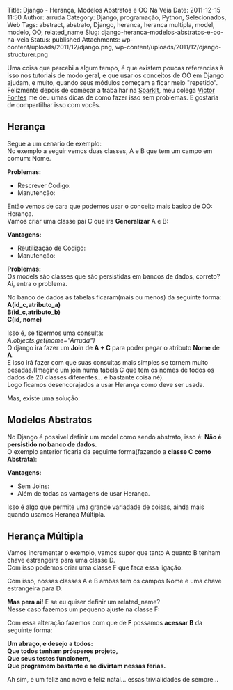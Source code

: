 Title: Django - Herança, Modelos Abstratos e OO Na Veia
Date: 2011-12-15 11:50
Author: arruda
Category: Django, programação, Python, Selecionados, Web
Tags: abstract, abstrato, Django, heranca, heranca multipla, model, modelo, OO, related_name
Slug: django-heranca-modelos-abstratos-e-oo-na-veia
Status: published
Attachments: wp-content/uploads/2011/12/django.png, wp-content/uploads/2011/12/django-structurer.png

Uma coisa que percebi a algum tempo, é que existem poucas referencias à isso nos tutoriais de modo geral, e que usar os conceitos de OO em Django ajudam, e muito, quando seus módulos começam a ficar meio "repetido".  
Felizmente depois de começar a trabalhar na [SparkIt](http://www.sparkit.com.br/), meu colega [Victor Fontes](http://victorfontes.com/) me deu umas dicas de como fazer isso sem problemas. E gostaria de compartilhar isso com vocês.

Herança
-------

<p>

Segue a um cenario de exemplo:  
No exemplo a seguir vemos duas classes, A e B que tem um campo em comum: Nome.  

<script src="https://gist.github.com/1481088.js?file=exemplo_sem_heranca.py"></script>

  
**Problemas:**

</p>

-   Rescrever Codigo:
-   Manutenção:

<p>

Então vemos de cara que podemos usar o conceito mais basico de OO: Herança.  
Vamos criar uma classe pai C que ira **Generalizar** A e B:  

<script src="https://gist.github.com/1481088.js?file=exemplo_heranca.py"></script>

  
**Vantagens:**

</p>

-   Reutilização de Codigo:
-   Manutenção:

**Problemas:**  
Os models são classes que são persistidas em bancos de dados, correto?  
Aí, entra o problema.

No banco de dados as tabelas ficaram(mais ou menos) da seguinte forma:  
**A(id\_c,atributo\_a)  
B(id\_c,atributo\_b)  
C(id, nome)**

Isso é, se fizermos uma consulta:  
*A.objects.get(nome="Arruda")*  
O django ira fazer um **Join** de **A + C** para poder pegar o atributo **Nome** de **A**.  
E isso irá fazer com que suas consultas mais simples se tornem muito pesadas.(Imagine um join numa tabela C que tem os nomes de todos os dados de 20 classes diferentes... é bastante coisa né).  
Logo ficamos desencorajados a usar Herança como deve ser usada.

Mas, existe uma solução:

Modelos Abstratos
-----------------

<p>

No Django é possivel definir um model como sendo abstrato, isso é: **Não é persistido no banco de dados.**  
O exemplo anterior ficaria da seguinte forma(fazendo a **classe C como Abstrata**):  

<script src="https://gist.github.com/1481088.js?file=exemplo_abs_heranca.py"></script>

  
**Vantagens:**

</p>

-   Sem Joins:
-   Além de todas as vantagens de usar Herança.

Isso é algo que permite uma grande variadade de coisas, ainda mais quando usamos Herança Múltipla.

Herança Múltipla
----------------

<p>

Vamos incrementar o exemplo, vamos supor que tanto A quanto B tenham chave estrangeira para uma classe D.  
Com isso podemos criar uma classe F que faca essa ligação:  

<script src="https://gist.github.com/1481088.js?file=exemplo_abs_heranca_multipla.py"></script>

  
Com isso, nossas classes A e B ambas tem os campos Nome e uma chave estrangeira para D.

</p>
<p>

**Mas pera ai!** E se eu quiser definir um related\_name?  
Nesse caso fazemos um pequeno ajuste na classe F:  

<script src="https://gist.github.com/1481088.js?file=exemplo_abs_heranca_multipla2.py"></script>

  
Com essa alteração fazemos com que de **F** possamos **acessar B** da seguinte forma:  

<script src="https://gist.github.com/1481088.js?file=acessar_f_related_names.py"></script>
</p>

**Um abraço, e desejo a todos:  
Que todos tenham prósperos projeto,  
Que seus testes funcionem,  
Que programem bastante e se divirtam nessas ferias.**

Ah sim, e um feliz ano novo e feliz natal... essas trivialidades de sempre...
